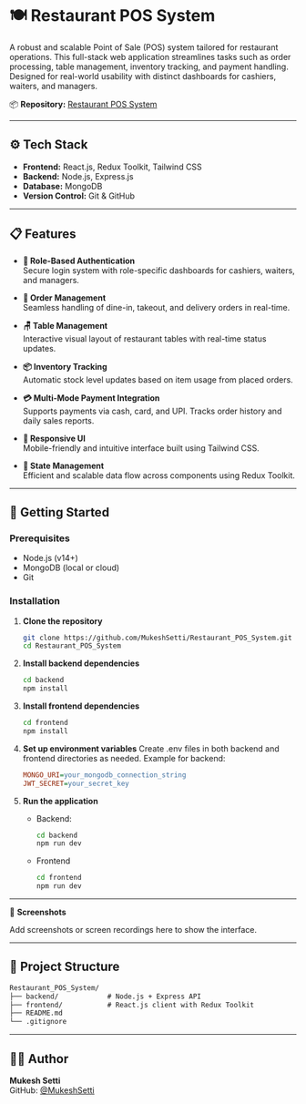 # 🍽️ Restaurant POS System

A robust and scalable Point of Sale (POS) system tailored for restaurant operations. This full-stack web application streamlines tasks such as order processing, table management, inventory tracking, and payment handling. Designed for real-world usability with distinct dashboards for cashiers, waiters, and managers.

📦 **Repository:** [Restaurant POS System](https://github.com/MukeshSetti/Restaurant_POS_System)

---

## ⚙️ Tech Stack

- **Frontend:** React.js, Redux Toolkit, Tailwind CSS  
- **Backend:** Node.js, Express.js  
- **Database:** MongoDB  
- **Version Control:** Git & GitHub

---

## 📋 Features

- **🔐 Role-Based Authentication**  
  Secure login system with role-specific dashboards for cashiers, waiters, and managers.

- **🧾 Order Management**  
  Seamless handling of dine-in, takeout, and delivery orders in real-time.

- **🪑 Table Management**  
  Interactive visual layout of restaurant tables with real-time status updates.

- **📦 Inventory Tracking**  
  Automatic stock level updates based on item usage from placed orders.

- **💳 Multi-Mode Payment Integration**  
  Supports payments via cash, card, and UPI. Tracks order history and daily sales reports.

- **📱 Responsive UI**  
  Mobile-friendly and intuitive interface built using Tailwind CSS.

- **🔄 State Management**  
  Efficient and scalable data flow across components using Redux Toolkit.

---

## 🚀 Getting Started

### Prerequisites

- Node.js (v14+)
- MongoDB (local or cloud)
- Git

### Installation

1. **Clone the repository**
   ```bash
   git clone https://github.com/MukeshSetti/Restaurant_POS_System.git
   cd Restaurant_POS_System

2. **Install backend dependencies**
   ```bash
   cd backend
   npm install

3. **Install frontend dependencies**
   ```bash
   cd frontend
   npm install

4. **Set up environment variables**
   Create .env files in both backend and frontend directories as needed. Example for backend:

   ```ini
   MONGO_URI=your_mongodb_connection_string
   JWT_SECRET=your_secret_key

5. **Run the application**
   - Backend:
     ```bash
     cd backend
     npm run dev
    - Frontend
      ```bash
      cd frontend
      npm run dev
      
---

🧪 **Screenshots**

Add screenshots or screen recordings here to show the interface.

---
## 📁 Project Structure

```markdown
Restaurant_POS_System/
├── backend/            # Node.js + Express API
├── frontend/           # React.js client with Redux Toolkit
├── README.md
└── .gitignore
```
---
## 👨‍💻 Author

**Mukesh Setti** <br>
GitHub: [@MukeshSetti](https://github.com/MukeshSetti)



